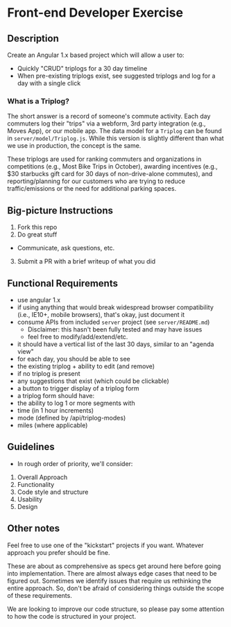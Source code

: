 # Front-end Developer Exercise

## Description

Create an Angular 1.x based project which will allow a user to:
 - Quickly "CRUD" triplogs for a 30 day timeline
 - When pre-existing triplogs exist, see suggested triplogs and log for a day with a single click

### What is a Triplog?

The short answer is a record of someone's commute activity. Each day commuters log their "trips" via a webform, 3rd party integration (e.g., Moves App), or our mobile app. The data model for a `Triplog` can be found in `server/model/Triplog.js`. While this version is slightly different than what we use in production, the concept is the same.

These triplogs are used for ranking commuters and organizations in competitions (e.g., Most Bike Trips in October), awarding incentives (e.g., $30 starbucks gift card for 30 days of non-drive-alone commutes), and reporting/planning for our customers who are trying to reduce traffic/emissions or the need for additional parking spaces.

## Big-picture Instructions 
 
 1. Fork this repo
 2. Do great stuff
  - Communicate, ask questions, etc.
 3. Submit a PR with a brief writeup of what you did

## Functional Requirements
 
 - use angular 1.x
  - if using anything that would break widespread browser compatibility (i.e., IE10+, mobile browsers), that's okay, just document it
 - consume APIs from included `server` project (see `server/README.md`)
   - Disclaimer: this hasn't been fully tested and may have issues
   - feel free to modify/add/extend/etc.
 - it should have a vertical list of the last 30 days, similar to an "agenda view"
 - for each day, you should be able to see
  - the existing triplog + ability to edit (and remove)
  - if no triplog is present
   - any suggestions that exist (which could be clickable)
   - a button to trigger display of a triplog form
 - a triplog form should have:
  - the ability to log 1 or more segments with
   - time (in 1 hour increments)
   - mode (defined by /api/triplog-modes)
   - miles (where applicable)

## Guidelines

 - In rough order of priority, we'll consider:
  1. Overall Approach
  2. Functionality
  3. Code style and structure
  4. Usability
  5. Design
 
## Other notes

Feel free to use one of the "kickstart" projects if you want. Whatever approach you prefer should be fine.

These are about as comprehensive as specs get around here before going into implementation. There are almost always edge cases that need to be figured out. Sometimes we identify issues that require us rethinking the entire approach. So, don't be afraid of considering things outside the scope of these requirements.

We are looking to improve our code structure, so please pay some attention to how the code is structured in your project.
